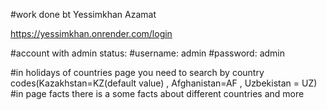 #work done bt Yessimkhan Azamat

https://yessimkhan.onrender.com/login

#account with admin status:
#username: admin
#password: admin

#in holidays of countries page you need to search by country codes(Kazakhstan=KZ(default value) , Afghanistan=AF , Uzbekistan = UZ)
#in page facts there is a some facts about different countries and more
